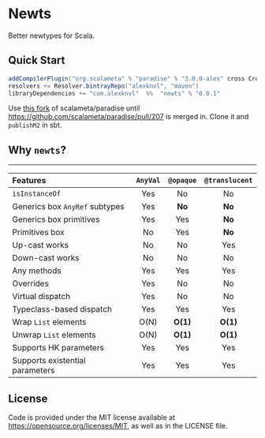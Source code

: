 # Newts

Better newtypes for Scala.

## Quick Start
```scala
addCompilerPlugin("org.scalameta" % "paradise" % "3.0.0-alex" cross CrossVersion.full)
resolvers += Resolver.bintrayRepo("alexknvl", "maven")
libraryDependencies += "com.alexknvl"  %%  "newts" % "0.0.1"
```

Use [this fork](https://github.com/alexknvl/paradise/commit/29ac9f6a5aa7e7b0d7784cb028a7bb0456ae2d97) of scalameta/paradise until https://github.com/scalameta/paradise/pull/207 is merged in. Clone it and `publishM2` in sbt.

## Why `newts`?
--------------------------------------------------
| Features | `AnyVal` | `@opaque` | `@translucent` |
|:---------|:--------:|:---------:|:--------------:|
| `isInstanceOf` | Yes | No | No |
| Generics box `AnyRef` subtypes | Yes | **No** | **No** |
| Generics box primitives | Yes | Yes | **No** |
| Primitives box | No | Yes | **No** |
| Up-cast works | No | No | Yes |
| Down-cast works | No | No | No |
| Any methods | Yes | Yes | Yes |
| Overrides | Yes | No | No |
| Virtual dispatch | Yes | No | No |
| Typeclass-based dispatch | Yes | Yes | Yes |
| Wrap `List` elements | O(N) | **O(1)** | **O(1)** |
| Unwrap `List` elements | O(N) | **O(1)** | **O(1)** |
| Supports HK parameters | Yes | Yes | Yes |
| Supports existential parameters | Yes | Yes | Yes |

## License
Code is provided under the MIT license available at https://opensource.org/licenses/MIT,
as well as in the LICENSE file.
